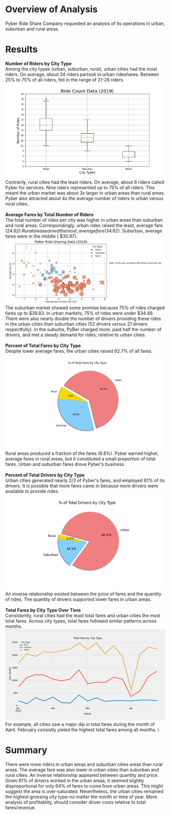 # Overview of Analysis
Pyber Ride Share Company requested an analysis of its operations in urban, suburban and rural areas. 


# Results
**Number of Riders by City Type**
\
Among the city types (urban, suburban, rural), urban cities had the most riders. On average, about 24 riders partook in urban rideshares. Between 25% to 75% of all riders, fell in the range of 21-28 riders. 
\
!["Fig2"](https://github.com/dagibbins186/PyBer_Analysis/blob/main/PyBer_Analysis/analysis/Fig2.png)
\
Contrarily, rural cities had the least riders. On average, about 6 riders called Pyber for services. Nine riders represented up to 75% of all riders. This meant the urban market was about 3x larger in urban areas than rural areas. Pyber also attracted about 4x the average number of riders in urban versus rural cities.
\
\
**Average Fares by Total Number of Riders**
\
The total number of rides per city was higher in urban areas than suburban and rural areas. Correspondingly, urban rides raised the least, average fare ($24.62). Rural areas earned the most, average fare ($34.62). Suburban, average fares were in the middle ( $30.97).
\
!["Fig1"](https://github.com/dagibbins186/PyBer_Analysis/blob/main/PyBer_Analysis/analysis/Fig1.jpg)
\
The suburban market showed some promise because 75% of rides charged fares up to $39.83. In urban markets, 75% of rides were under $34.48. There were also nearly double the number of drivers providing these rides in the urban cities than suburban cities (52 drivers versus 21 drivers respectfully). In the suburbs, PyBer charged more, paid half the number of drivers, and met a steady demand for rides; relative to urban cities.
\
\
**Percent of Total Fares by City Type**
\
Despite lower average fares, the urban cities raised 62.7% of all fares. 
\
!["Fig5"](https://github.com/dagibbins186/PyBer_Analysis/blob/main/PyBer_Analysis/analysis/Fig5.png)
\
Rural areas produced a fraction of the fares (6.8%). Pyber earned higher, average fares in rural areas, but it constituted a small proportion of total fares. Urban and suburban fares drove Pyber's business.
\
\
**Percent of Total Drivers by City Type**
\
Urban cities generated nearly 2/3 of Pyber's fares, and employed 81% of its drivers. It is possible that more fares came in because more drivers were available to provide rides. 
\
!["Fig7"](https://github.com/dagibbins186/PyBer_Analysis/blob/main/PyBer_Analysis/analysis/Fig7.png)
\
An inverse relationship existed between the price of fares and the quantity of rides. The quantity of drivers supported lower fares in urban areas.
\
\
**Total Fares by City Type Over Time**
\
Consistently, rural cities had the least total fares and urban cities the most total fares. Across city types, total fares followed similar patterns across months. 
\
!["Fig8"](https://github.com/dagibbins186/PyBer_Analysis/blob/main/PyBer_Analysis/analysis/Fig8.png)
\
For example, all cities saw a major dip in total fares during the month of April. February consistly yieled the highest total fares among all months.
\

# Summary
There were more riders in urban areas and suburban cities areas than rural areas. The average fare was also lower in urban cities than suburban and rural cities. An inverse relationship appeared between quantity and price. Given 81% of drivers worked in the urban areas, it seemed slightly disproportional for only 64% of fares to come from urban areas. This might suggest the area is over-saturated. Nevertheless, the urban cities remained the highest grossing city type-no matter the month or time of year. More analysis of profitablity, should consider driver costs relative to total fares/revenue.
